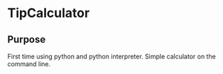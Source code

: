 # TipCalculator
## Purpose

First time using python and python interpreter. Simple calculator on the command line.
